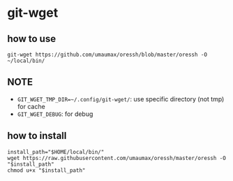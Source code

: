 # git-wget

## how to use
```
git-wget https://github.com/umaumax/oressh/blob/master/oressh -O ~/local/bin/
```

## NOTE
* `GIT_WGET_TMP_DIR=~/.config/git-wget/`: use specific directory (not tmp) for cache
* `GIT_WGET_DEBUG`: for debug

## how to install
```
install_path="$HOME/local/bin/"
wget https://raw.githubusercontent.com/umaumax/oressh/master/oressh -O "$install_path"
chmod u+x "$install_path"
```

